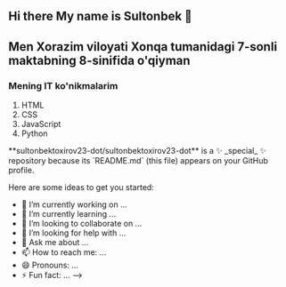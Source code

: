 ## Hi there My name is Sultonbek 👋
<h2>Men Xorazim viloyati Xonqa tumanidagi 7-sonli maktabning
  8-sinifida  o'qiyman</h2>
<h3>Mening IT ko'nikmalarim</h3>
<ol>
  <li>HTML</li>
  <li>CSS</li>
  <li>JavaScript</li>
  <li>Python</li>
</ol>
**sultonbektoxirov23-dot/sultonbektoxirov23-dot** is a ✨ _special_ ✨ repository because its `README.md` (this file) appears on your GitHub profile.

Here are some ideas to get you started:

- 🔭 I’m currently working on ...
- 🌱 I’m currently learning ...
- 👯 I’m looking to collaborate on ...
- 🤔 I’m looking for help with ...
- 💬 Ask me about ...
- 📫 How to reach me: ...
- 😄 Pronouns: ...
- ⚡ Fun fact: ...
-->
